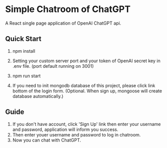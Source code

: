 # Simple Chatroom of ChatGPT

A React single page application of OpenAI ChatGPT api.

## Quick Start
1. npm install

2. Setting your custom server port and your token of OpenAI secret key in .env file. (port default running on 3001)

3. npm run start  
4. If you need to init mongodb database of this project, please click link bottom of the login form. (Optional. When sign up, mongoose will create database automatically.)

## Guide
1. If you don't have account, click 'Sign Up' link then enter your username and password, application will inform you success.
2. Then enter youer username and password to log in chatroom.
3. Now you can chat with ChatGPT.